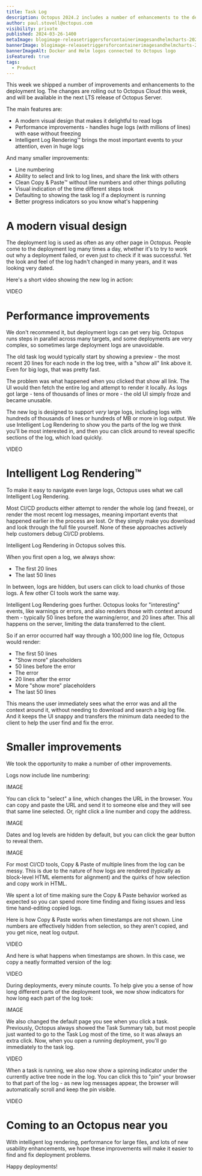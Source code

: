 ```yaml
---
title: Task Log
description: Octopus 2024.2 includes a number of enhancements to the deployment log including a modern visual design, performance improvements, and intelligent log rendering.
author: paul.stovell@octopus.com
visibility: private
published: 2024-03-26-1400
metaImage: blogimage-releasetriggersforcontainerimagesandhelmcharts-2024-1500x800-v2.png
bannerImage: blogimage-releasetriggersforcontainerimagesandhelmcharts-2024-1500x800-v2.png
bannerImageAlt: Docker and Helm logos connected to Octopus logo
isFeatured: true
tags: 
  - Product
---
```


This week we shipped a number of improvements and enhancements to the deployment log. The changes are rolling out to Octopus Cloud this week, and will be available in the next LTS release of Octopus Server. 

The main features are:

- A modern visual design that makes it delightful to read logs
- Performance improvements - handles huge logs (with millions of lines) with ease without freezing
- Intelligent Log Rendering™️ brings the most important events to your attention, even in huge logs

And many smaller improvements:

- Line numbering
- Ability to select and link to log lines, and share the link with others
- Clean Copy & Paste™️ without line numbers and other things polluting
- Visual indication of the time different steps took
- Defaulting to showing the task log if a deployment is running
- Better progress indicators so you know what's happening

# A modern visual design

The deployment log is used as often as any other page in Octopus. People come to the deployment log many times a day, whether it's to try to work out why a deployment failed, or even just to check if it was successful. Yet the look and feel of the log hadn't changed in many years, and it was looking very dated. 

Here's a short video showing the new log in action:

VIDEO

# Performance improvements

We don't recommend it, but deployment logs can get very big. Octopus runs steps in parallel across many targets, and some deployments are very complex, so sometimes large deployment logs are unavoidable. 

The old task log would typically start by showing a preview - the most recent 20 lines for each node in the log tree, with a "show all" link above it. Even for big logs, that was pretty fast. 

The problem was what happened when you clicked that show all link. The UI would then fetch the entire log and attempt to render it locally. As logs got large - tens of thousands of lines or more - the old UI simply froze and became unusable. 

The new log is designed to support _very_ large logs, including logs with hundreds of thousands of lines or hundreds of MB or more in log output. We use Intelligent Log Rendering to show you the parts of the log we think you'll be most interested in, and then you can click around to reveal specific sections of the log, which load quickly. 

VIDEO

# Intelligent Log Rendering™️

To make it easy to navigate even large logs, Octopus uses what we call Intelligent Log Rendering. 

Most CI/CD products either attempt to render the whole log (and freeze), or render the most recent log messages, meaning important events that happened earlier in the process are lost. Or they simply make you download and look through the full file yourself. None of these approaches actively help customers debug CI/CD problems.

Intelligent Log Rendering in Octopus solves this. 

When you first open a log, we always show:

- The first 20 lines
- The last 50 lines

In between, logs are hidden, but users can click to load chunks of those logs. A few other CI tools work the same way.

Intelligent Log Rendering goes further. Octopus looks for "interesting" events, like warnings or errors, and also renders those with context around them - typically 50 lines before the warning/error, and 20 lines after. This all happens on the server, limiting the data transferred to the client.

So if an error occurred half way through a 100,000 line log file, Octopus would render:

- The first 50 lines
- "Show more" placeholders
- 50 lines before the error
- The error
- 20 lines after the error
- More "show more" placeholders
- The last 50 lines

This means the user immediately sees what the error was and all the context around it, without needing to download and search a big log file. And it keeps the UI snappy and transfers the minimum data needed to the client to help the user find and fix the error.

# Smaller improvements

We took the opportunity to make a number of other improvements. 

Logs now include line numbering:

IMAGE

You can click to "select" a line, which changes the URL in the browser. You can copy and paste the URL and send it to someone else and they will see that same line selected. Or, right click a line number and copy the address. 

IMAGE

Dates and log levels are hidden by default, but you can click the gear button to reveal them. 

IMAGE

For most CI/CD tools, Copy & Paste of multiple lines from the log can be messy. This is due to the nature of how logs are rendered (typically as block-level HTML elements for alignment) and the quirks of how selection and copy work in HTML. 

We spent a lot of time making sure the Copy & Paste behavior worked as expected so you can spend more time finding and fixing issues and less time hand-editing copied logs. 

Here is how Copy & Paste works when timestamps are not shown. Line numbers are effectively hidden from selection, so they aren't copied, and you get nice, neat log output. 

VIDEO

And here is what happens when timestamps are shown. In this case, we copy a neatly formatted version of the log: 

VIDEO

During deployments, every minute counts. To help give you a sense of how long different parts of the deployment took, we now show indicators for how long each part of the log took: 

IMAGE

We also changed the default page you see when you click a task. Previously, Octopus always showed the Task Summary tab, but most people just wanted to go to the Task Log most of the time, so it was always an extra click. Now, when you open a running deployment, you'll go immediately to the task log. 

VIDEO

When a task is running, we also now show a spinning indicator under the currently active tree node in the log. You can click this to "pin" your browser to that part of the log - as new log messages appear, the browser will automatically scroll and keep the pin visible. 

VIDEO

# Coming to an Octopus near you

With intelligent log rendering, performance for large files, and lots of new usability enhancements, we hope these improvements will make it easier to find and fix deployment problems. 

Happy deployments!